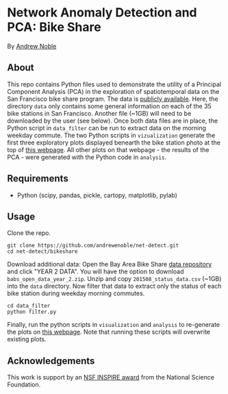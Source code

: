 # Network Anomaly Detection and PCA: Bike Share

By [Andrew Noble](http://two.ucdavis.edu/~andrewnoble)

## About

This repo contains Python files used to demonstrate the utility of a Principal Component Analysis (PCA) in the exploration of spatiotemporal data on the San Francisco bike share program.  The data is [publicly available](http://www.bayareabikeshare.com/open-data).  Here, the directory ```data``` only contains some general information on each of the 35 bike stations in San Francisco.  Another file (~1GB) will need to be downloaded by the user (see below).  Once both data files are in place, the Python script in ```data_filter``` can be run to extract data on the morning weekday commute.  The two Python scripts in ```vizualization``` generate the first three exploratory plots displayed benearth the bike station photo at the top of [this webpage](http://two.ucdavis.edu/~andrewnoble/bikeshare.html).  All other plots on that webpage - the results of the PCA - were generated with the Python code in ```analysis```.

## Requirements

* Python (scipy, pandas, pickle, cartopy, matplotlib, pylab)

## Usage

Clone the repo.
```
git clone https://github.com/andrewenoble/net-detect.git
cd net-detect/bikeshare
```
Download additional data:  Open the Bay Area Bike Share [data repository](http://www.bayareabikeshare.com/open-data) and click "YEAR 2 DATA".  You will have the option to download ```babs_open_data_year_2.zip```.  Unzip and copy ```201508_status_data.csv``` (~1GB) into the ```data``` directory.  Now filter that data to extract only the status of each bike station during weekday morning commutes.
```
cd data_filter
python filter.py
```
Finally, run the python scripts in ```visualization``` and ```analysis``` to re-generate the plots on  [this webpage](http://two.ucdavis.edu/~andrewnoble/bikeshare.html).  Note that running these scripts will overwrite existing plots.

## Acknowledgements

This work is support by an [NSF
INSPIRE award](http://www.nsf.gov/awardsearch/showAward?AWD_ID=1344187&amp;HistoricalAwards=false) from the National Science Foundation.  
